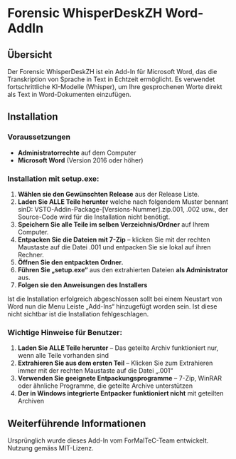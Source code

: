 # Forensic WhisperDeskZH Word-AddIn

## Übersicht
Der Forensic WhisperDeskZH ist ein Add-In für Microsoft Word, das die Transkription von Sprache in Text in Echtzeit ermöglicht. Es verwendet fortschrittliche KI-Modelle (Whisper), um Ihre gesprochenen Worte direkt als Text in Word-Dokumenten einzufügen.

## Installation

### Voraussetzungen
- **Administratorrechte** auf dem Computer
- **Microsoft Word** (Version 2016 oder höher)

### Installation mit setup.exe:
1. **Wählen sie den Gewünschten Release** aus der Release Liste.
2. **Laden Sie ALLE Teile herunter** welche nach folgendem Muster bennant sinD: VSTO-Addin-Package-[Versions-Nummer].zip.001, .002 usw., der Source-Code wird für die Installation nicht benötigt.
3. **Speichern Sie alle Teile im selben Verzeichnis/Ordner** auf Ihrem Computer. 
4. **Entpacken Sie die Dateien mit 7-Zip** – klicken Sie mit der rechten Maustaste auf die Datei .001 und entpacken Sie sie lokal auf ihren Rechner.
5. **Öffnen Sie den entpackten Ordner.**
6. **Führen Sie „setup.exe“** aus den extrahierten Dateien **als Administrator** aus.
7. **Folgen sie den Anweisungen des Installers**

Ist die Installation erfolgreich abgeschlossen sollt bei einem Neustart von Word nun die Menu Leiste „Add-Ins“ hinzugefügt worden sein. Ist diese nicht sichtbar ist die Installation fehlgeschlagen.

### Wichtige Hinweise für Benutzer:
1. **Laden Sie ALLE Teile herunter** – Das geteilte Archiv funktioniert nur, wenn alle Teile vorhanden sind
2. **Extrahieren Sie aus dem ersten Teil** – Klicken Sie zum Extrahieren immer mit der rechten Maustaste auf die Datei „.001“
3. **Verwenden Sie geeignete Entpackungsprogramme** – 7-Zip, WinRAR oder ähnliche Programme, die geteilte Archive unterstützen
4. **Der in Windows integrierte Entpacker funktioniert nicht** mit geteilten Archiven

## Weiterführende Informationen

Ursprünglich wurde dieses Add-In vom ForMalTeC-Team entwickelt.
Nutzung gemäss MIT-Lizenz.